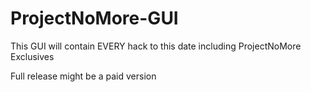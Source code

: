 # ProjectNoMore-GUI
This GUI will contain EVERY hack to this date including ProjectNoMore Exclusives

Full release might be a paid version

